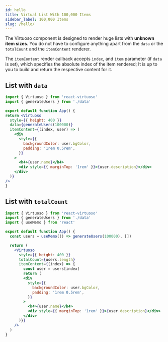 ```yaml
---
id: hello
title: Virtual List With 100,000 Items
sidebar_label: 100,000 Items
slug: /hello/
---
```


The Virtuoso component is designed to render huge lists with **unknown item sizes**.
You do not have to configure anything apart from the `data` or the `totalCount` and the `itemContent` renderer.

The `itemContent` render callback accepts `index`, and `item` parameter (if `data` is set),
which specifies the absolute index of the item rendered;
It is up to you to build and return the respective content for it.

## List with `data`

```jsx live include-data
import { Virtuoso } from 'react-virtuoso'
import { generateUsers } from './data'

export default function App() {
return <Virtuoso
  style={{ height: 400 }}
  data={generateUsers(100000)}
  itemContent={(index, user) => (
    <div
      style={{
        backgroundColor: user.bgColor,
        padding: '1rem 0.5rem',
      }}
    >
      <h4>{user.name}</h4>
      <div style={{ marginTop: '1rem' }}>{user.description}</div>
    </div>
  )}
/>
}
```

## List with `totalCount`

```jsx live include-data
import { Virtuoso } from 'react-virtuoso'
import { generateUsers } from './data'
import { useMemo } from 'react'

export default function App() {
  const users = useMemo(() => generateUsers(100000), [])

  return (
    <Virtuoso
      style={{ height: 400 }}
      totalCount={users.length}
      itemContent={(index) => {
        const user = users[index]
        return (
        <div
          style={{
            backgroundColor: user.bgColor,
            padding: '1rem 0.5rem',
          }}
        >
          <h4>{user.name}</h4>
          <div style={{ marginTop: '1rem' }}>{user.description}</div>
        </div>
      )}}
    />
  )
}
```
